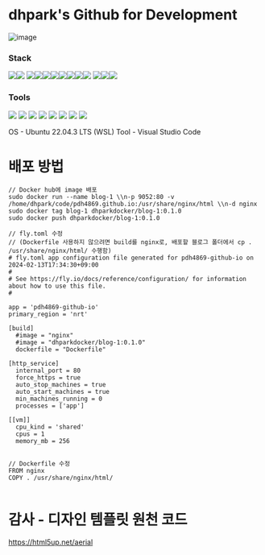 # dhpark's Github for Development
![image](https://github.com/pdh4869/pdh4869.github.io/assets/76561901/7332fca7-ccbe-4420-bb50-5b58fbcf8d4b)

### Stack
<img src="https://img.shields.io/badge/Vue.js-35495E?style=flate&logo=vuedotjs&logoColor=4FC08D"/><img src="https://img.shields.io/badge/html5-E34F26?style=flat&logo=html5&logoColor=white"/> <img src="https://img.shields.io/badge/css-1572B6?style=flat&logo=css3&logoColor=white"/><img src="https://img.shields.io/badge/javascript-F7DF1E?style=flat&logo=javascript&logoColor=black"/><img src="https://img.shields.io/badge/Java-ED8B00?style=flat&logo=openjdk&logoColor=white"/><img src="https://img.shields.io/badge/spring-6DB33F?style=flat&logo=spring&logoColor=white"/><img src="https://img.shields.io/badge/springboot-6DB33F?style=flat&logo=springboot&logoColor=white"/><img src="https://img.shields.io/badge/mariaDB-003545?style=flat&logo=mariaDB&logoColor=white"/><img src="https://img.shields.io/badge/postgresql-4169e1?style=flat&logo=postgresql&logoColor=white"/><img src="https://img.shields.io/badge/linux-FCC624?style=flat&logo=linux&logoColor=black"/>
<img src="https://shields.io/badge/Windows--9cf?logo=Windows&style=social"/><img src="https://img.shields.io/badge/python-3776AB?style=flat&logo=python&logoColor=white"/><img src="https://img.shields.io/badge/Language-C?style=flat&logo=C&logoColor=white&color=%23A8B9CC"/>


### Tools
<img src="https://img.shields.io/badge/Visual%20Studio%20Code-007ACC?style=flat&logo=Visual%20Studio%20Code&logoColor=white"/>
<img src="https://img.shields.io/badge/Anaconda-44A833?style=flat&logo=Anaconda&logoColor=white"/>
<img src="https://img.shields.io/badge/Eclipse%20IDE-2C2255?style=flat&logo=Eclipse%20IDE&logoColor=white"/>
<img src="https://img.shields.io/badge/Git-F05032?style=flat&logo=git&logoColor=white"/>
<img src="https://img.shields.io/badge/GitHub-100000?style=flat&logo=github&logoColor=white"/>
<img src="https://img.shields.io/badge/Slack-4A154B?style=flat&logo=slack&logoColor=white"/>
<img src="https://img.shields.io/badge/Postman-FF6C37?style=flat&logo=Postman&logoColor=white"/>
<img src="https://img.shields.io/badge/Vmware-607078?style=flat&logo=Vmware&logoColor=white"/>


OS - Ubuntu 22.04.3 LTS (WSL)
Tool - Visual Studio Code

# 배포 방법
```
// Docker hub에 image 배포 
sudo docker run --name blog-1 \\n-p 9052:80 -v /home/dhpark/code/pdh4869.github.io:/usr/share/nginx/html \\n-d nginx
sudo docker tag blog-1 dhparkdocker/blog-1:0.1.0
sudo docker push dhparkdocker/blog-1:0.1.0

// fly.toml 수정
// (Dockerfile 사용하지 않으려면 build를 nginx로, 배포할 블로그 폴더에서 cp . /usr/share/nginx/html/ 수행함)
# fly.toml app configuration file generated for pdh4869-github-io on 2024-02-13T17:34:30+09:00
#
# See https://fly.io/docs/reference/configuration/ for information about how to use this file.
#

app = 'pdh4869-github-io'
primary_region = 'nrt'

[build]
  #image = "nginx"
  #image = "dhparkdocker/blog-1:0.1.0"
  dockerfile = "Dockerfile"

[http_service]
  internal_port = 80
  force_https = true
  auto_stop_machines = true
  auto_start_machines = true
  min_machines_running = 0
  processes = ['app']

[[vm]]
  cpu_kind = 'shared'
  cpus = 1
  memory_mb = 256


// Dockerfile 수정
FROM nginx
COPY . /usr/share/nginx/html/


```

# 감사 - 디자인 템플릿 원천 코드
https://html5up.net/aerial

